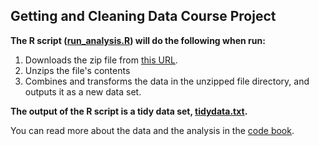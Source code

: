 ## Getting and Cleaning Data Course Project

**The R script ([run_analysis.R](run_analysis.R)) will do the following when run:** 

1. Downloads the zip file from [this URL](https://d396qusza40orc.cloudfront.net/getdata%2Fprojectfiles%2FUCI%20HAR%20Dataset.zip).
2. Unzips the file's contents
3. Combines and transforms the data in the unzipped file directory, and outputs it as a new data set.

**The output of the R script is a tidy data set, [tidydata.txt](tidydata.txt).**
	
You can read more about the data and the analysis in the [code book](CodeBook.md).
